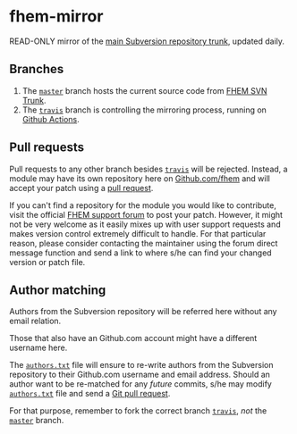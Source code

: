 # fhem-mirror
READ-ONLY mirror of the [main Subversion repository trunk](http://svn.fhem.de/fhem/trunk), updated daily.

## Branches
1. The [`master`](https://github.com/fhem/fhem-mirror/tree/master) branch hosts the current source code from [FHEM SVN Trunk](http://svn.fhem.de/fhem/trunk).
2. The [`travis`](https://github.com/fhem/fhem-mirror/tree/travis) branch is controlling the mirroring process, running on [Github Actions](https://github.com/fhem/fhem-mirror/actions/workflows/mirror.yml).

## Pull requests
Pull requests to any other branch besides [`travis`](https://github.com/fhem/fhem-mirror/tree/travis) will be rejected.
Instead, a module may have its own repository here on [Github.com/fhem](https://www.github.com/fhem) and will accept your patch using a [pull request](https://help.github.com/en/articles/about-pull-requests).

If you can't find a repository for the module you would like to contribute, visit the official [FHEM support forum](https://forum.fhem.de/) to post your patch. However, it might not be very welcome as it easily mixes up with user support requests and makes version control extremely difficult to handle. For that particular reason, please consider contacting the maintainer using the forum direct message function and send a link to where s/he can find your changed version or patch file.

## Author matching
Authors from the Subversion repository will be referred here without any email relation.

Those that also have an Github.com account might have a different username here.

The [`authors.txt`](https://github.com/fhem/fhem-mirror/blob/travis/authors.txt) file will ensure to re-write authors from the Subversion repository to their Github.com username and email address.
Should an author want to be re-matched for any _future_ commits, s/he may modify [`authors.txt`](https://github.com/fhem/fhem-mirror/blob/travis/authors.txt) file and send a [Git pull request](https://help.github.com/articles/creating-a-pull-request-from-a-fork/).

For that purpose, remember to fork the correct branch [`travis`](https://github.com/fhem/fhem-mirror/tree/travis), _not_ the [`master`](https://github.com/fhem/fhem-mirror/tree/master) branch.
